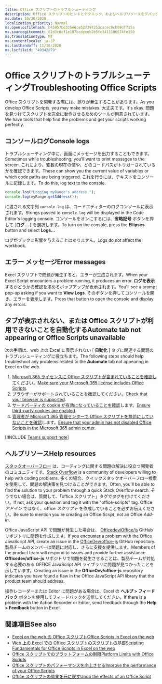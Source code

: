 ```yaml
---
title: Office スクリプトのトラブルシューティング
description: Office スクリプトのヒントとテクニック、およびヘルプリソースをデバッグします。
ms.date: 10/30/2020
localization_priority: Normal
ms.openlocfilehash: b45957bd336edce527397253cacec8cb09df715a
ms.sourcegitcommit: 82d3c0ef1e187bcdeceb2b5fc3411186674fe150
ms.translationtype: MT
ms.contentlocale: ja-JP
ms.lasthandoff: 11/18/2020
ms.locfileid: "49342879"
---
```

# <a name="troubleshooting-office-scripts"></a><span data-ttu-id="6c10f-103">Office スクリプトのトラブルシューティング</span><span class="sxs-lookup"><span data-stu-id="6c10f-103">Troubleshooting Office Scripts</span></span>

<span data-ttu-id="6c10f-104">Office スクリプトを開発する際には、誤りが発生することがあります。</span><span class="sxs-lookup"><span data-stu-id="6c10f-104">As you develop Office Scripts, you may make mistakes.</span></span> <span data-ttu-id="6c10f-105">大丈夫です。</span><span class="sxs-lookup"><span data-stu-id="6c10f-105">It's okay.</span></span> <span data-ttu-id="6c10f-106">問題を見つけてスクリプトを完全に動作させるためのツールが用意されています。</span><span class="sxs-lookup"><span data-stu-id="6c10f-106">We have tools that help find the problems and get your scripts working perfectly.</span></span>

## <a name="console-logs"></a><span data-ttu-id="6c10f-107">コンソールログ</span><span class="sxs-lookup"><span data-stu-id="6c10f-107">Console logs</span></span>

<span data-ttu-id="6c10f-108">トラブルシューティング中に、画面にメッセージを出力することもできます。</span><span class="sxs-lookup"><span data-stu-id="6c10f-108">Sometimes while troubleshooting, you'll want to print messages to the screen.</span></span> <span data-ttu-id="6c10f-109">これにより、変数の現在の値や、どのコードパスがトリガーされているかを確認できます。</span><span class="sxs-lookup"><span data-stu-id="6c10f-109">These can show you the current value of variables or which code paths are being triggered.</span></span> <span data-ttu-id="6c10f-110">これを行うには、テキストをコンソールに記録します。</span><span class="sxs-lookup"><span data-stu-id="6c10f-110">To do this, log text to the console.</span></span>

```TypeScript
console.log("Logging myRange's address.");
console.log(myRange.getAddress());
```

<span data-ttu-id="6c10f-111">に渡される文字列 `console.log` は、コードエディターのログコンソールに表示されます。</span><span class="sxs-lookup"><span data-stu-id="6c10f-111">Strings passed to `console.log` will be displayed in the Code Editor's logging console.</span></span> <span data-ttu-id="6c10f-112">コンソールをオンにするには、**省略記号** ボタンを押して [**ログ...** ] を選択します。</span><span class="sxs-lookup"><span data-stu-id="6c10f-112">To turn on the console, press the **Ellipses** button and select **Logs...**</span></span>

<span data-ttu-id="6c10f-113">ログがブックに影響を与えることはありません。</span><span class="sxs-lookup"><span data-stu-id="6c10f-113">Logs do not affect the workbook.</span></span>

## <a name="error-messages"></a><span data-ttu-id="6c10f-114">エラー メッセージ</span><span class="sxs-lookup"><span data-stu-id="6c10f-114">Error messages</span></span>

<span data-ttu-id="6c10f-115">Excel スクリプトで問題が発生すると、エラーが生成されます。</span><span class="sxs-lookup"><span data-stu-id="6c10f-115">When your Excel Script encounters a problem running, it produces an error.</span></span> <span data-ttu-id="6c10f-116">**ログを表示** するかどうかの確認を求めるポップアップが表示されます。</span><span class="sxs-lookup"><span data-stu-id="6c10f-116">You'll see a prompt pop-up asking if you want to **View Logs**.</span></span> <span data-ttu-id="6c10f-117">そのボタンを押してコンソールを開き、エラーを表示します。</span><span class="sxs-lookup"><span data-stu-id="6c10f-117">Press that button to open the console and display any errors.</span></span>

## <a name="automate-tab-not-appearing-or-office-scripts-unavailable"></a><span data-ttu-id="6c10f-118">タブが表示されない、または Office スクリプトが利用できないことを自動化する</span><span class="sxs-lookup"><span data-stu-id="6c10f-118">Automate tab not appearing or Office Scripts unavailable</span></span>

<span data-ttu-id="6c10f-119">次の手順は、web 上の Excel に表示されない [ **自動化** ] タブに関連する問題のトラブルシューティングに役立ちます。</span><span class="sxs-lookup"><span data-stu-id="6c10f-119">The following steps should help troubleshoot any problems related to the **Automate** tab not appearing in Excel on the web.</span></span>

1. <span data-ttu-id="6c10f-120">[Microsoft 365 ライセンスに Office スクリプトが含まれていることを確認して](../overview/excel.md#requirements)ください。</span><span class="sxs-lookup"><span data-stu-id="6c10f-120">[Make sure your Microsoft 365 license includes Office Scripts](../overview/excel.md#requirements).</span></span>
1. <span data-ttu-id="6c10f-121">[ブラウザーがサポートされていることを確認して](platform-limits.md#browser-support)ください。</span><span class="sxs-lookup"><span data-stu-id="6c10f-121">[Check that your browser is supported](platform-limits.md#browser-support).</span></span>
1. <span data-ttu-id="6c10f-122">[サードパーティの cookie が有効になっていることを確認](platform-limits.md#third-party-cookies)します。</span><span class="sxs-lookup"><span data-stu-id="6c10f-122">[Ensure third-party cookies are enabled](platform-limits.md#third-party-cookies).</span></span>
1. <span data-ttu-id="6c10f-123">[管理者が Microsoft 365 管理センターで Office スクリプトを無効にしていないことを確認](/microsoft-365/admin/manage/manage-office-scripts-settings)します。</span><span class="sxs-lookup"><span data-stu-id="6c10f-123">[Ensure that your admin has not disabled Office Scripts in the Microsoft 365 admin center](/microsoft-365/admin/manage/manage-office-scripts-settings).</span></span>

[!INCLUDE [Teams support note](../includes/teams-support-note.md)]

## <a name="help-resources"></a><span data-ttu-id="6c10f-124">ヘルプリソース</span><span class="sxs-lookup"><span data-stu-id="6c10f-124">Help resources</span></span>

<span data-ttu-id="6c10f-125">[スタックオーバーフロー](https://stackoverflow.com/questions/tagged/office-scripts) は、コーディングに関する問題の解決に役立つ開発者のコミュニティです。</span><span class="sxs-lookup"><span data-stu-id="6c10f-125">[Stack Overflow](https://stackoverflow.com/questions/tagged/office-scripts) is a community of developers willing to help with coding problems.</span></span> <span data-ttu-id="6c10f-126">多くの場合、クイックスタックオーバーフロー検索を使用して、問題の解決策を見つけることができます。</span><span class="sxs-lookup"><span data-stu-id="6c10f-126">Often, you'll be able to find the solution to your problem through a quick Stack Overflow search.</span></span> <span data-ttu-id="6c10f-127">そうでない場合は、質問して、「office スクリプト」タグでタグを付けてください。</span><span class="sxs-lookup"><span data-stu-id="6c10f-127">If not, ask your question and tag it with the "office-scripts" tag.</span></span> <span data-ttu-id="6c10f-128">Office *アドイン* ではなく、office *スクリプト* を作成していることを必ずお伝えください。</span><span class="sxs-lookup"><span data-stu-id="6c10f-128">Be sure to mention you're creating an Office *Script*, not an Office *Add-in*.</span></span>

<span data-ttu-id="6c10f-129">Office JavaScript API で問題が発生した場合は、 [Officedev/Office/js](https://github.com/OfficeDev/office-js) GitHub リポジトリに問題を作成します。</span><span class="sxs-lookup"><span data-stu-id="6c10f-129">If you encounter a problem with the Office JavaScript API, create an issue in the [OfficeDev/office-js](https://github.com/OfficeDev/office-js) GitHub repository.</span></span> <span data-ttu-id="6c10f-130">製品チームのメンバーは問題に対応し、さらに支援を提供します。</span><span class="sxs-lookup"><span data-stu-id="6c10f-130">Members of the product team will respond to issues and provide further assistance.</span></span> <span data-ttu-id="6c10f-131">**Officedev/office-js** リポジトリで問題を発生させることは、製品チームが対処する必要のある OFFICE JavaScript API ライブラリに問題が見つかったことを示しています。</span><span class="sxs-lookup"><span data-stu-id="6c10f-131">Creating an issue in the **OfficeDev/office-js** repository indicates you have found a flaw in the Office JavaScript API library that the product team should address.</span></span>

<span data-ttu-id="6c10f-132">操作レコーダーまたは Editor に問題がある場合は、Excel の **ヘルプ > フィードバック** ボタンを使用してフィードバックを送信してください。</span><span class="sxs-lookup"><span data-stu-id="6c10f-132">If there is a problem with the Action Recorder or Editor, send feedback through the **Help > Feedback** button in Excel.</span></span>

## <a name="see-also"></a><span data-ttu-id="6c10f-133">関連項目</span><span class="sxs-lookup"><span data-stu-id="6c10f-133">See also</span></span>

- [<span data-ttu-id="6c10f-134">Excel on the web の Office スクリプト</span><span class="sxs-lookup"><span data-stu-id="6c10f-134">Office Scripts in Excel on the web</span></span>](../overview/excel.md)
- [<span data-ttu-id="6c10f-135">Web 上の Excel での Office スクリプトのスクリプトの基礎</span><span class="sxs-lookup"><span data-stu-id="6c10f-135">Scripting Fundamentals for Office Scripts in Excel on the web</span></span>](../develop/scripting-fundamentals.md)
- [<span data-ttu-id="6c10f-136">Office スクリプトでのプラットフォームの制限</span><span class="sxs-lookup"><span data-stu-id="6c10f-136">Platform Limits with Office Scripts</span></span>](platform-limits.md)
- [<span data-ttu-id="6c10f-137">Office スクリプトのパフォーマンスを向上させる</span><span class="sxs-lookup"><span data-stu-id="6c10f-137">Improve the performance of your Office Scripts</span></span>](../develop/web-client-performance.md)
- [<span data-ttu-id="6c10f-138">Office スクリプトの効果を元に戻す</span><span class="sxs-lookup"><span data-stu-id="6c10f-138">Undo the effects of an Office Script</span></span>](undo.md)
